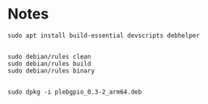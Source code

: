 # Notes

	sudo apt install build-essential devscripts debhelper


	sudo debian/rules clean
	sudo debian/rules build
	sudo debian/rules binary


	sudo dpkg -i plebgpio_0.3-2_arm64.deb

